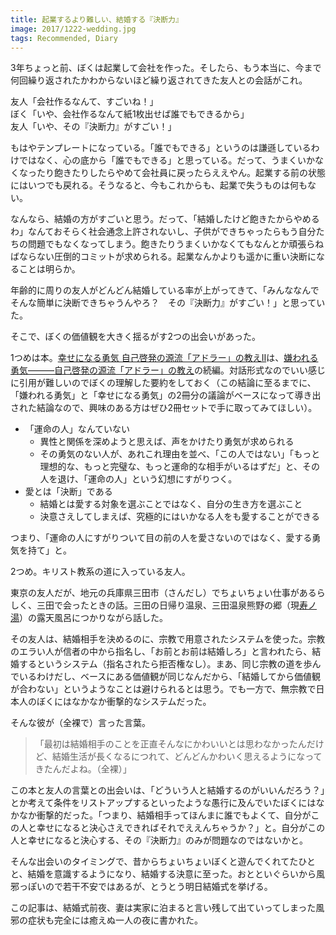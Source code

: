 ```yaml
---
title: 起業するより難しい、結婚する『決断力』
image: 2017/1222-wedding.jpg
tags: Recommended, Diary
---
```

3年ちょっと前、ぼくは起業して会社を作った。そしたら、もう本当に、今まで何回繰り返されたかわからないほど繰り返されてきた友人との会話がこれ。

友人「会社作るなんて、すごいね！」  
ぼく「いや、会社作るなんて紙1枚出せば誰でもできるから」  
友人「いや、その『決断力』がすごい！」

もはやテンプレートになっている。「誰でもできる」というのは謙遜しているわけではなく、心の底から「誰でもできる」と思っている。だって、うまくいかなくなったり飽きたりしたらやめて会社員に戻ったらええやん。起業する前の状態にはいつでも戻れる。そうなると、今もこれからも、起業で失うものは何もない。

なんなら、結婚の方がすごいと思う。だって、「結婚したけど飽きたからやめるわ」なんておそらく社会通念上許されないし、子供ができちゃったらもう自分たちの問題でもなくなってしまう。飽きたりうまくいかなくてもなんとか頑張らねばならない圧倒的コミットが求められる。起業なんかよりも遥かに重い決断になることは明らか。

年齢的に周りの友人がどんどん結婚している率が上がってきて、「みんななんでそんな簡単に決断できちゃうんやろ？　その『決断力』がすごい！」と思っていた。

そこで、ぼくの価値観を大きく揺るがす2つの出会いがあった。

1つめは本。[幸せになる勇気 自己啓発の源流「アドラー」の教えII](https://www.amazon.co.jp/dp/4478066116)は、[嫌われる勇気―――自己啓発の源流「アドラー」の教え](https://www.amazon.co.jp/dp/4478025819)の続編。対話形式なのでいい感じに引用が難しいのでぼくの理解した要約をしておく（この結論に至るまでに、「嫌われる勇気」と「幸せになる勇気」の2冊分の議論がベースになって導き出された結論なので、興味のある方はぜひ2冊セットで手に取ってみてほしい）。

- 「運命の人」なんていない
  - 異性と関係を深めようと思えば、声をかけたり勇気が求められる
  - その勇気のない人が、あれこれ理由を並べ、「この人ではない」「もっと理想的な、もっと完璧な、もっと運命的な相手がいるはずだ」と、その人を退け、「運命の人」という幻想にすがりつく。
- 愛とは「決断」である 
  - 結婚とは愛する対象を選ぶことではなく、自分の生き方を選ぶこと
  - 決意さえしてしまえば、究極的にはいかなる人をも愛することができる

つまり、「運命の人にすがりついて目の前の人を愛さないのではなく、愛する勇気を持て」と。

2つめ。キリスト教系の道に入っている友人。

東京の友人だが、地元の兵庫県三田市（さんだし）でちょいちょい仕事があるらしく、三田で会ったときの話。三田の日帰り温泉、三田温泉熊野の郷（現[寿ノ湯](https://kotobuki-yu.com)）の露天風呂につかりながら話した。

その友人は、結婚相手を決めるのに、宗教で用意されたシステムを使った。宗教のエラい人が信者の中から指名し、「お前とお前は結婚しろ」と言われたら、結婚するというシステム（指名されたら拒否権なし）。まあ、同じ宗教の道を歩んでいるわけだし、ベースにある価値観が同じなんだから、「結婚してから価値観が合わない」というようなことは避けられるとは思う。でも一方で、無宗教で日本人のぼくにはなかなか衝撃的なシステムだった。

そんな彼が（全裸で）言った言葉。

> 「最初は結婚相手のことを正直そんなにかわいいとは思わなかったんだけど、結婚生活が長くなるにつれて、どんどんかわいく思えるようになってきたんだよね。（全裸）」

この本と友人の言葉との出会いは、「どういう人と結婚するのがいいんだろう？」とか考えて条件をリストアップするといったような愚行に及んでいたぼくにはなかなか衝撃的だった。「つまり、結婚相手ってほんまに誰でもよくて、自分がこの人と幸せになると決心さえできればそれでええんちゃうか？」と。自分がこの人と幸せになると決心する、その『決断力』のみが問題なのではないかと。

そんな出会いのタイミングで、昔からちょいちょいぼくと遊んでくれてたひとと、結婚を意識するようになり、結婚する決意に至った。おとといぐらいから風邪っぽいので若干不安ではあるが、とうとう明日結婚式を挙げる。

この記事は、結婚式前夜、妻は実家に泊まると言い残して出ていってしまった風邪の症状も完全には癒えぬ一人の夜に書かれた。
